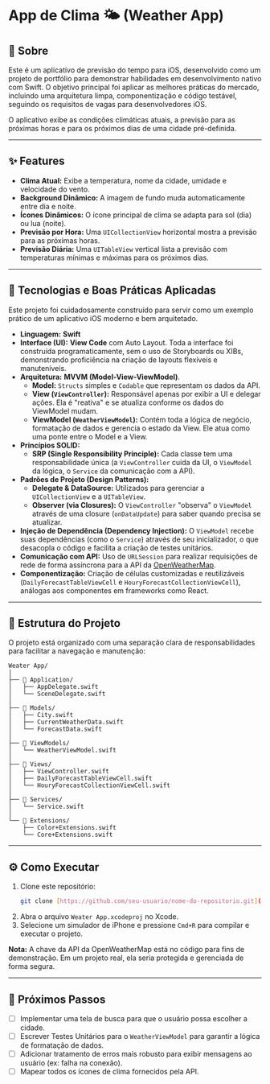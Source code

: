 # App de Clima 🌤️ (Weather App)

## 📖 Sobre

Este é um aplicativo de previsão do tempo para iOS, desenvolvido como um projeto de portfólio para demonstrar habilidades em desenvolvimento nativo com Swift. O objetivo principal foi aplicar as melhores práticas do mercado, incluindo uma arquitetura limpa, componentização e código testável, seguindo os requisitos de vagas para desenvolvedores iOS.

O aplicativo exibe as condições climáticas atuais, a previsão para as próximas horas e para os próximos dias de uma cidade pré-definida.

---

## ✨ Features

* **Clima Atual:** Exibe a temperatura, nome da cidade, umidade e velocidade do vento.
* **Background Dinâmico:** A imagem de fundo muda automaticamente entre dia e noite.
* **Ícones Dinâmicos:** O ícone principal de clima se adapta para sol (dia) ou lua (noite).
* **Previsão por Hora:** Uma `UICollectionView` horizontal mostra a previsão para as próximas horas.
* **Previsão Diária:** Uma `UITableView` vertical lista a previsão com temperaturas mínimas e máximas para os próximos dias.

---

## 🚀 Tecnologias e Boas Práticas Aplicadas

Este projeto foi cuidadosamente construído para servir como um exemplo prático de um aplicativo iOS moderno e bem arquitetado.

* **Linguagem:** **Swift**
* **Interface (UI):** **View Code** com Auto Layout. Toda a interface foi construída programaticamente, sem o uso de Storyboards ou XIBs, demonstrando proficiência na criação de layouts flexíveis e manuteníveis.
* **Arquitetura:** **MVVM (Model-View-ViewModel)**.
    * **Model:** `Structs` simples e `Codable` que representam os dados da API.
    * **View (`ViewController`):** Responsável apenas por exibir a UI e delegar ações. Ela é "reativa" e se atualiza conforme os dados do ViewModel mudam.
    * **ViewModel (`WeatherViewModel`):** Contém toda a lógica de negócio, formatação de dados e gerencia o estado da View. Ele atua como uma ponte entre o Model e a View.
* **Princípios SOLID:**
    * **SRP (Single Responsibility Principle):** Cada classe tem uma responsabilidade única (a `ViewController` cuida da UI, o `ViewModel` da lógica, o `Service` da comunicação com a API).
* **Padrões de Projeto (Design Patterns):**
    * **Delegate & DataSource:** Utilizados para gerenciar a `UICollectionView` e a `UITableView`.
    * **Observer (via Closures):** O `ViewController` "observa" o `ViewModel` através de uma closure (`onDataUpdate`) para saber quando precisa se atualizar.
* **Injeção de Dependência (Dependency Injection):** O `ViewModel` recebe suas dependências (como o `Service`) através de seu inicializador, o que desacopla o código e facilita a criação de testes unitários.
* **Comunicação com API:** Uso de `URLSession` para realizar requisições de rede de forma assíncrona para a API da [OpenWeatherMap](https://openweathermap.org/api).
* **Componentização:** Criação de células customizadas e reutilizáveis (`DailyForecastTableViewCell` e `HouryForecastCollectionViewCell`), análogas aos componentes em frameworks como React.

---

## 📂 Estrutura do Projeto

O projeto está organizado com uma separação clara de responsabilidades para facilitar a navegação e manutenção:

```
Weater App/
│
├── 📁 Application/
│   ├── AppDelegate.swift
│   └── SceneDelegate.swift
│
├── 📁 Models/
│   ├── City.swift
│   ├── CurrentWeatherData.swift
│   └── ForecastData.swift
│
├── 📁 ViewModels/
│   └── WeatherViewModel.swift
│
├── 📁 Views/
│   ├── ViewController.swift
│   ├── DailyForecastTableViewCell.swift
│   └── HouryForecastCollectionViewCell.swift
│
├── 📁 Services/
│   └── Service.swift
│
└── 📁 Extensions/
    ├── Color+Extensions.swift
    └── Core+Extensions.swift
```

---

## ⚙️ Como Executar

1.  Clone este repositório:
    ```bash
    git clone [https://github.com/seu-usuario/nome-do-repositorio.git](https://github.com/seu-usuario/nome-do-repositorio.git)
    ```
2.  Abra o arquivo `Weater App.xcodeproj` no Xcode.
3.  Selecione um simulador de iPhone e pressione `Cmd+R` para compilar e executar o projeto.

**Nota:** A chave da API da OpenWeatherMap está no código para fins de demonstração. Em um projeto real, ela seria protegida e gerenciada de forma segura.

---

## 🔮 Próximos Passos

* [ ] Implementar uma tela de busca para que o usuário possa escolher a cidade.
* [ ] Escrever Testes Unitários para o `WeatherViewModel` para garantir a lógica de formatação de dados.
* [ ] Adicionar tratamento de erros mais robusto para exibir mensagens ao usuário (ex: falha na conexão).
* [ ] Mapear todos os ícones de clima fornecidos pela API.
